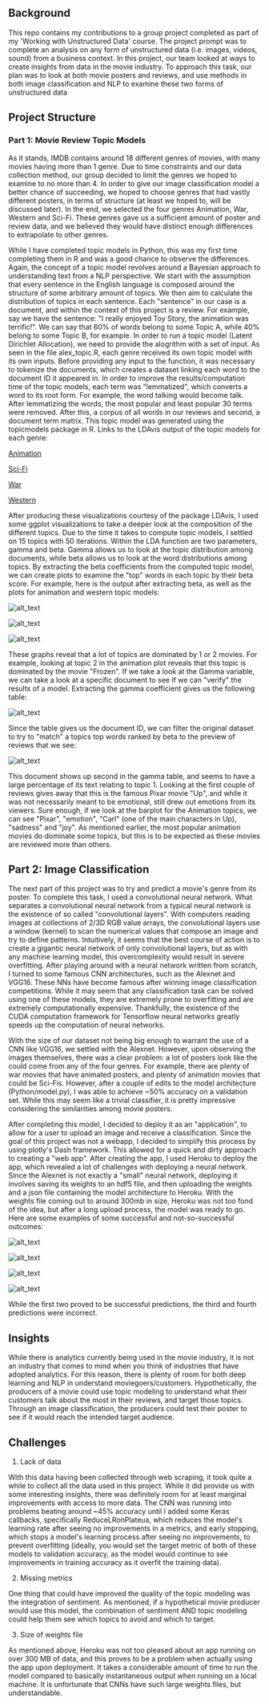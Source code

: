 ## Background
This repo contains my contributions to a group project completed as part of my 'Working with Unstructured Data' course. The project prompt was to complete an analysis on any form of unstructured data (i.e. images, videos, sound) from a business context. In this project, our team looked at ways to create insights from data in the movie industry. To approach this task, our plan was to look at both movie posters and reviews, and use methods in both image classification and NLP to examine these two forms of unstructured data


## Project Structure 
### Part 1: Movie Review Topic Models
As it stands, IMDB contains around 18 different genres of movies, with many movies having more than 1 genre. Due to time constraints and our data collection method, our group decided to limit the genres we hoped to examine to no more than 4. In order to give our image classification model a better chance of succeeding, we hoped to choose genres that had vastly different posters, in terms of structure (at least we hoped to, will be discussed later). In the end, we selected the four genres Animation, War, Western and Sci-Fi. These genres gave us a sufficient amount of poster and review data, and we believed they would have distinct enough differences to extrapolate to other genres. 

While I have completed topic models in Python, this was my first time completing them in R and was a good chance to observe the differences. Again, the concept of a topic model revolves around a Bayesian approach to understanding text from a NLP perspective. We start with the assumption that every sentence in the English language is composed around the structure of some arbitrary amount of topics. We then aim to calculate the distribution of topics in each sentence. Each "sentence" in our case is a document, and within the context of this project is a review. For example, say we have the sentence: "I really enjoyed Toy Story, the animation was terrific!". We can say that 60% of words belong to some Topic A, while 40% belong to some Topic B, for example. In order to run a topic model (Latent Dirichlet Allocation), we need to provide the alogrithm with a set of input. As seen in the file alex_topic.R, each genre received its own topic model with its own inputs. Before providing any input to the function, it was necessary to tokenize the documents, which creates a dataset linking each word to the document ID it appeared in. In order to improve the results/computation time of the topic models, each term was "lemmatized", which converts a word to its root form. For example, the word talking would become talk. After lemmatizing the words, the most popular and least popular 30 terms were removed. After this, a corpus of all words in our reviews and second, a document term matrix. This topic model was generated using the topicmodels package in R. Links to the LDAvis output of the topic models for each genre:

[Animation](https://htmlpreview.github.io/?https://github.com/alexilyin1/imdb_scraper/blob/master/LDAvis_html/LDAvis_animation.html)

[Sci-Fi](https://htmlpreview.github.io/?https://github.com/alexilyin1/imdb_scraper/blob/master/LDAvis_html/LDAvis_scifi.html)

[War](https://htmlpreview.github.io/?https://github.com/alexilyin1/imdb_scraper/blob/master/LDAvis_html/LDAvis_war.html)

[Western](https://htmlpreview.github.io/?https://github.com/alexilyin1/imdb_scraper/blob/master/LDAvis_html/LDAvis_western.html)

After producing these visualizations courtesy of the package LDAvis, I used some ggplot visualizations to take a deeper look at the composition of the different topics. Due to the time it takes to compute topic models, I settled on 15 topics with 50 iterations. Within the LDA function are two parameters, gamma and beta. Gamma allows us to look at the topic distribution among documents, while beta allows us to look at the word distributions among topics. By extracting the beta coefficients from the computed topic model, we can create plots to examine the "top" words in each topic by their beta score. For example, here is the output after extracting beta, as well as the plots for animation and western topic models:

![alt_text](images/beta.PNG)

![alt_text](images/animation_bars.PNG "Animation")

![alt_text](images/western_bars.PNG "Western")

These graphs reveal that a lot of topics are dominated by 1 or 2 movies. For example, looking at topic 2 in the animation plot reveals that this topic is dominated by the movie "Frozen". If we take a look at the Gamma variable, we can take a look at a specific document to see if we can "verify" the results of a model. Extracting the gamma coefficient gives us the following table:

![alt_text](images/gamma.PNG)

Since the table gives us the document ID, we can filter the original dataset to try to "match" a topics top words ranked by beta to the preview of reviews that we see:

![alt_text](images/document.PNG)

This document shows up second in the gamma table, and seems to have a large percentage of its text relating to topic 1. Looking at the first couple of reviews gives away that this is the famous Pixar movie "Up", and while it was not necessarily meant to be emotional, still drew out emotions from its viewers. Sure enough, if we look at the barplot for the Animation topics, we can see "Pixar", "emotion", "Carl" (one of the main characters in Up), "sadness" and "joy". As mentioned earlier, the most popular animation movies do dominate some topics, but this is to be expected as these movies are reviewed more than others. 


## Part 2: Image Classification
The next part of this project was to try and predict a movie's genre from its poster. To complete this task, I used a convolutional neural network. What separates a convolutional neural network from a typical neural network is the existence of so called "convolutional layers". With computers reading images at collections of 2/3D RGB value arrays, the convolutional layers use a window (kernel) to scan the numerical values that compose an image and try to define patterns. Intuitively, it seems that the best course of action is to create a gigantic neural network of only convolutional layers, but as with any machine learning model, this overcomplexity would result in severe overfitting. After playing around with a neural network written from scratch, I turned to some famous CNN architectures, such as the Alexnet and VGG16. These NNs have become famous after winning image classification competitions. While it may seem that any classification task can be solved using one of these models, they are extremely prone to overfitting and are extremely computationally expensive. Thankfully, the existence of the CUDA computation framework for Tensorflow neural networks greatly speeds up the computation of neural networks. 

With the size of our dataset not being big enough to warrant the use of a CNN like VGG16, we settled with the Alexnet. However, upon observing the images themselves, there was a clear problem: a lot of posters look like the could come from any of the four genres. For example, there are plenty of war movies that have animated posters, and plenty of animation movies that could be Sci-Fis. However, after a couple of edits to the model architecture (Python/model.py), I was able to achieve ~50% accuracy on a validation set. While this may seem like a trivial classifier, it is pretty impressive considering the similarities among movie posters.

After completing this model, I decided to deploy it as an "application", to allow for a user to upload an image and receive a classification. Since the goal of this project was not a webapp, I decided to simplify this process by using plotly's Dash framework. This allowed for a quick and dirty approach to creating a "web app". After creating the app, I used Heroku to deploy the app, which revealed a lot of challenges with deploying a neural network. Since the Alexnet is not exactly a "small" neural network, deploying it involves saving its weights to an hdf5 file, and then uploading the weights and a json file containing the model architecture to Heroku. With the weights file coming out to around 300mb in size, Heroku was not too fond of the idea, but after a long upload process, the model was ready to go. Here are some examples of some successful and not-so-successful outcomes:

![alt_text](images/animation_pred.PNG)

![alt_text](images/sci-fi_pred.PNG)

![alt_text](images/war_wrong-pred.PNG)

![alt_text](images/western_wrong_pred.PNG)

While the first two proved to be successful predictions, the third and fourth predictions were incorrect. 


## Insights
While there is analytics currently being used in the movie industry, it is not an industry that comes to mind when you think of industries that have adopted analytics. For this reason, there is plenty of room for both deep learning and NLP in understand moviegoers/customers. Hypothetically, the producers of a movie could use topic modeling to understand what their customers talk about the most in their reviews, and target those topics. Through an image classification, the producers could test their poster to see if it would reach the intended target audience. 


## Challenges
 1. Lack of data

With this data having been collected through web scraping, it took quite a while to collect all the data used in this project. While it did provide us with some interesting insights, there was definitely room for at least marginal improvements with access to more data. The CNN was running into problems beating around ~45% accuracy until I added some Keras callbacks, specifically ReduceLRonPlateua, which reduces the model's learning rate after seeing no improvements in a metrics, and early stopping, which stops a model's learning process after seeing no improvements, to prevent overfitting (ideally, you would set the target metric of both of these models to validation accuracy, as the model would continue to see improvements in training accuracy as it overfit the training data). 

 2. Missing metrics

One thing that could have improved the quality of the topic modeling was the integration of sentiment. As mentioned, if a hypothetical movie producer would use this model, the combination of sentiment AND topic modeling could help them see which topics to avoid and which to target. 

 3. Size of weights file

As mentioned above, Heroku was not too pleased about an app running on over 300 MB of data, and this proves to be a problem when actually using the app upon deployment. It takes a considerable amount of time to run the model compared to basically instantaneous output when running on a local machine. It is unfortunate that CNNs have such large weights files, but understandable. 
